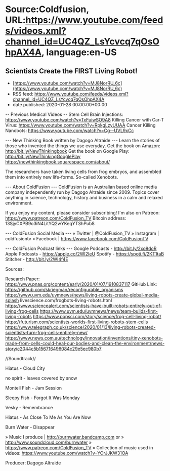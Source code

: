 # Source:Coldfusion, URL:https://www.youtube.com/feeds/videos.xml?channel_id=UC4QZ_LsYcvcq7qOsOhpAX4A, language:en-US

## Scientists Create the FIRST Living Robot!
 - [https://www.youtube.com/watch?v=MJ8NorRU_6c](https://www.youtube.com/watch?v=MJ8NorRU_6c)
 - RSS feed: https://www.youtube.com/feeds/videos.xml?channel_id=UC4QZ_LsYcvcq7qOsOhpAX4A
 - date published: 2020-01-28 00:00:00+00:00

-- Previous Medical Videos -- 
Stem Cell Brain Injections: https://www.youtube.com/watch?v=TxFuiwSO9A8
Killing Cancer with Car-T Virus: https://www.youtube.com/watch?v=RpkgLzyUUAA
Cancer Killing Nanobots: https://www.youtube.com/watch?v=Cg--UVL9xCc

--- New Thinking Book written by Dagogo Altraide ---
Learn the stories of those who invented the things we use everyday.
Get the book on Amazon: http://bit.ly/NewThinkingbook
Get the book on Google Play: http://bit.ly/NewThinkingGooglePlay
https://newthinkingbook.squarespace.com/about/

The researchers have taken living cells from frog embryos, and assembled them into entirely new life-forms. So-called Xenobots.

--- About ColdFusion ---
ColdFusion is an Australian based online media company independently run by Dagogo Altraide since 2009. Topics cover anything in science, technology, history and business in a calm and relaxed environment. 

If you enjoy my content, please consider subscribing!
I'm also on Patreon: https://www.patreon.com/ColdFusion_TV
Bitcoin address: 13SjyCXPB9o3iN4LitYQ2wYKeqYTShPub8


--- ColdFusion Social Media ---
» Twitter | @ColdFusion_TV
» Instagram | coldfusiontv
» Facebook | https://www.facebook.com/ColdFusionTV

--- ColdFusion Podcast links ---
Google Podcasts - http://bit.ly/2xo8doR
Apple Podcasts - https://apple.co/2WI2IeU
Spotify - https://spoti.fi/2KT1taB
Stitcher - http://bit.ly/2WI4f4E

Sources:

Research Paper: https://www.pnas.org/content/early/2020/01/07/1910837117
GitHub Link: https://github.com/skriegman/reconfigurable_organisms
https://www.uvm.edu/uvmnews/news/living-robots-create-global-media-splash
livescience.com/frogbots-living-robots.html
https://www.sciencealert.com/scientists-have-built-robots-entirely-out-of-living-frog-cells
https://www.uvm.edu/uvmnews/news/team-builds-first-living-robots
https://www.popsci.com/story/science/frog-cell-living-robot/
https://futurism.com/scientists-worlds-first-living-robots-stem-cells
https://www.telegraph.co.uk/science/2020/01/13/living-robots-created-scientists-turn-frog-cells-entirely-new/
https://www.news.com.au/technology/innovation/inventions/tiny-xenobots-made-from-cells-could-heal-our-bodies-and-clean-the-environment/news-story/c2044c5b156716496084c29e5ec980b7

//Soundtrack//

Hiatus - Cloud City

no spirit - leaves covered by snow

Montell Fish - Jam Session

Sleepy Fish - Forgot It Was Monday

Vesky - Remembrance

Hiatus - As Close To Me As You Are Now

Burn Water  - Disappear 

» Music I produce | http://burnwater.bandcamp.com or 
» http://www.soundcloud.com/burnwater
» https://www.patreon.com/ColdFusion_TV
» Collection of music used in videos: https://www.youtube.com/watch?v=YOrJJKW31OA

Producer: Dagogo Altraide

